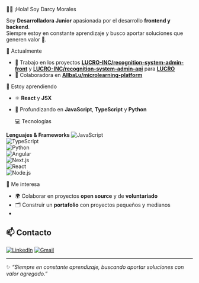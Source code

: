 
  👩‍💻 ¡Hola! Soy Darcy Morales  
                                                                                     
  Soy **Desarrolladora Junior** apasionada por el desarrollo **frontend y backend**.  
  Siempre estoy en constante aprendizaje y busco aportar soluciones que generen valor 🚀.  


 🔭 Actualmente
 
- 🚧 Trabajo en los proyectos **[LUCRO-INC/recognition-system-admin-front](https://github.com/LUCRO-INC/recognition-system-admin-front)** y **[LUCRO-INC/recognition-system-admin-api](https://github.com/LUCRO-INC/recognition-system-admin-api)**  para **[LUCRO](https://github.com/LUCRO-INC)**  
- 🤝 Colaboradora en **[AllbaLu/microlearning-platform](https://github.com/AllbaLu/microlearning-platform)**  


 🌱 Estoy aprendiendo
 
- ⚛️ **React** y **JSX**  
- 📌 Profundizando en **JavaScript**, **TypeScript** y **Python**  


  💻 Tecnologías  

**Lenguajes & Frameworks**
![JavaScript](https://img.shields.io/badge/JavaScript-F7E017?style=for-the-badge&logo=javascript&logoColor=000)  
![TypeScript](https://img.shields.io/badge/TypeScript-007ACC?style=for-the-badge&logo=typescript&logoColor=fff)  
![Python](https://img.shields.io/badge/Python-3776AB?style=for-the-badge&logo=python&logoColor=fff)  
![Angular](https://img.shields.io/badge/Angular-DD0031?style=for-the-badge&logo=angular&logoColor=fff)  
![Next.js](https://img.shields.io/badge/Next.js-000000?style=for-the-badge&logo=nextdotjs&logoColor=fff)  
![React](https://img.shields.io/badge/React-61DAFB?style=for-the-badge&logo=react&logoColor=000)  
![Node.js](https://img.shields.io/badge/Node.js-339933?style=for-the-badge&logo=nodedotjs&logoColor=fff)  


  🤝 Me interesa
  
- 🌍 Colaborar en proyectos **open source** y de **voluntariado**  
- 🗂️ Construir un **portafolio** con proyectos pequeños y medianos
- 

## 📫 Contacto
[![LinkedIn](https://img.shields.io/badge/LinkedIn-0077B5?style=for-the-badge&logo=linkedin&logoColor=fff)](https://www.linkedin.com/in/darcy-morales-911964367/) 
[![Gmail](https://img.shields.io/badge/Gmail-D14836?style=for-the-badge&logo=gmail&logoColor=white)](mailto:darciiimorales17@gmail.com)

---

✨ *“Siempre en constante aprendizaje, buscando aportar soluciones con valor agregado.”*  



